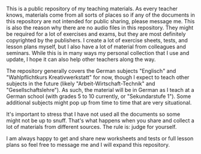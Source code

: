 This is a public repository of my teaching materials. As every teacher knows, materials come from all sorts of places so if any of the documents in this repository are not intended for public sharing, please message me. This is also the reason why there are no audio files in this repository. They might be required for a lot of exercises and exams, but they are most definitely copyrighted by the publishers. I create a lot of exercise sheets, tests, and lesson plans myself, but I also have a lot of material from colleagues and seminars. While this is in many ways my personal collection that I use and update, I hope it can also help other teachers along the way.

The repository generally covers the German subjects "Englisch" and "Wahlpflichtkurs Kreativwerkstatt" for now, though I expect to teach other subjects in the future (likely "Arbeit-Wirtschaft-Technik" and "Gesellschaftslehre"). As such, the material will be in German as I teach at a German school (with grades 5 to 10 currently, or "Sekundarstufe 1"). Some additional subjects might pop up from time to time that are very situational.

It's important to stress that I have not used all the documents so some might not be up to snuff. That's what happens when you share and collect a lot of materials from different sources. The rule is: judge for yourself.

I am always happy to get and share new worksheets and tests or full lesson plans so feel free to message me and I will expand this repository.
